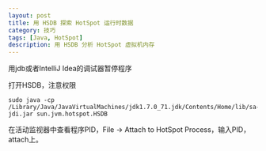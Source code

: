 ```yaml
---
layout: post
title: 用 HSDB 探索 HotSpot 运行时数据
category: 技巧
tags: [Java, HotSpot]
description: 用 HSDB 分析 HotSpot 虚拟机内存
---
```


用jdb或者IntelliJ Idea的调试器暂停程序

打开HSDB，注意权限

    sudo java -cp /Library/Java/JavaVirtualMachines/jdk1.7.0_71.jdk/Contents/Home/lib/sa-jdi.jar sun.jvm.hotspot.HSDB

在活动监视器中查看程序PID，File -> Attach to HotSpot Process，输入PID，attach上。